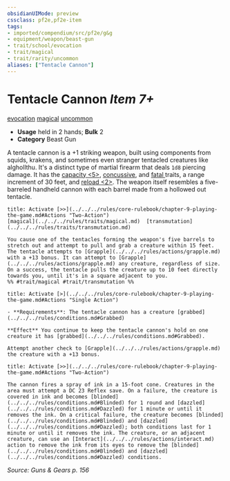```yaml
---
obsidianUIMode: preview
cssclass: pf2e,pf2e-item
tags:
- imported/compendium/src/pf2e/g&g
- equipment/weapon/beast-gun
- trait/school/evocation
- trait/magical
- trait/rarity/uncommon
aliases: ["Tentacle Cannon"]
---
```

# Tentacle Cannon *Item 7+*  
[evocation](evocation.md)  [magical](magical.md)  [uncommon](uncommon.md)  

- **Usage** held in 2 hands; **Bulk** 2
- **Category** Beast Gun

A tentacle cannon is a +1 striking weapon, built using components from squids, krakens, and sometimes even stranger tentacled creatures like alghollthu. It's a distinct type of martial firearm that deals `1d8` piercing damage. It has the [capacity <5>](capacity-g-g.md), [concussive](concussive-g-g.md), and [fatal <d12>](fatal.md) traits, a range increment of 30 feet, and [reload <2>](reload.md). The weapon itself resembles a five-barreled handheld cannon with each barrel made from a hollowed out tentacle.

```ad-embed-ability
title: Activate [>>](../../../rules/core-rulebook/chapter-9-playing-the-game.md#Actions "Two-Action")
[magical](../../../rules/traits/magical.md)  [transmutation](../../../rules/traits/transmutation.md)  

You cause one of the tentacles forming the weapon's five barrels to stretch out and attempt to pull and grab a creature within 15 feet. The tentacle attempts to [Grapple](../../../rules/actions/grapple.md) with a +13 bonus. It can attempt to [Grapple](../../../rules/actions/grapple.md) any creature, regardless of size. On a success, the tentacle pulls the creature up to 10 feet directly towards you, until it's in a square adjacent to you.  
%% #trait/magical #trait/transmutation %%
```

```ad-embed-ability
title: Activate [>](../../../rules/core-rulebook/chapter-9-playing-the-game.md#Actions "Single Action")

- **Requirements**: The tentacle cannon has a creature [grabbed](../../../rules/conditions.md#Grabbed)

**Effect** You continue to keep the tentacle cannon's hold on one creature it has [grabbed](../../../rules/conditions.md#Grabbed).

Attempt another check to [Grapple](../../../rules/actions/grapple.md) the creature with a +13 bonus.
```

```ad-embed-ability
title: Activate [>>](../../../rules/core-rulebook/chapter-9-playing-the-game.md#Actions "Two-Action")

The cannon fires a spray of ink in a 15-foot cone. Creatures in the area must attempt a DC 23 Reflex save. On a failure, the creature is covered in ink and becomes [blinded](../../../rules/conditions.md#Blinded) for 1 round and [dazzled](../../../rules/conditions.md#Dazzled) for 1 minute or until it removes the ink. On a critical failure, the creature becomes [blinded](../../../rules/conditions.md#Blinded) and [dazzled](../../../rules/conditions.md#Dazzled); both conditions last for 1 minute or until it removes the ink. The creature, or an adjacent creature, can use an [Interact](../../../rules/actions/interact.md) action to remove the ink from its eyes to remove the [blinded](../../../rules/conditions.md#Blinded) and [dazzled](../../../rules/conditions.md#Dazzled) conditions.
```

*Source: Guns & Gears p. 156*
